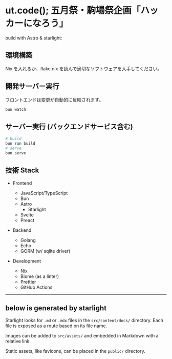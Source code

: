 # ut.code(); 五月祭・駒場祭企画「ハッカーになろう」

build with Astro & starlight:

## 環境構築

Nix を入れるか、flake.nix を読んで適切なソフトウェアを入手してください。

## 開発サーバー実行

フロントエンドは変更が自動的に反映されます。

```sh
bun watch
```

## サーバー実行 (バックエンドサービス含む)

```sh
# build
bun run build
# serve
bun serve
```

## 技術 Stack

- Frontend

  - JavaScript/TypeScript
  - Bun
  - Astro
    - Starlight
  - Svelte
  - Preact

- Backend

  - Golang
  - Echo
  - GORM (w/ sqlite driver)

- Development
  - Nix
  - Biome (as a linter)
  - Prettier
  - GitHub Actions

---

## below is generated by starlight

Starlight looks for `.md` or `.mdx` files in the `src/content/docs/` directory. Each file is exposed as a route based on its file name.

Images can be added to `src/assets/` and embedded in Markdown with a relative link.

Static assets, like favicons, can be placed in the `public/` directory.
